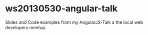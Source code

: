 ws20130530-angular-talk
=======================

Slides and Code examples from my AngularJS-Talk a the local web developers meetup.
